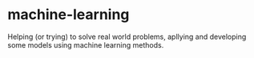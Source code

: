 # machine-learning
Helping (or trying) to solve real world problems, apllying and developing some models using machine learning methods.

